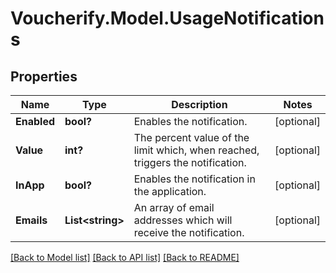 # Voucherify.Model.UsageNotifications

## Properties

Name | Type | Description | Notes
------------ | ------------- | ------------- | -------------
**Enabled** | **bool?** | Enables the notification. | [optional] 
**Value** | **int?** | The percent value of the limit which, when reached, triggers the notification. | [optional] 
**InApp** | **bool?** | Enables the notification in the application. | [optional] 
**Emails** | **List&lt;string&gt;** | An array of email addresses which will receive the notification. | [optional] 

[[Back to Model list]](../README.md#documentation-for-models) [[Back to API list]](../README.md#documentation-for-api-endpoints) [[Back to README]](../README.md)

